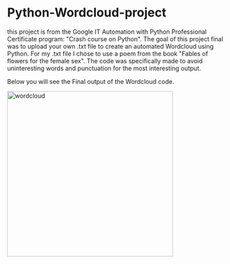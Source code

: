# Python-Wordcloud-project
this project is from the Google IT Automation with Python Professional Certificate program: "Crash course on Python".
The goal of this project final was to upload your own .txt file to create an automated Wordcloud using Python.
For my .txt file I chose to use a poem from the book "Fables of flowers for the female sex". The code was specifically made to avoid uninteresting words and punctuation for the most interesting output.

Below you will see the Final output of the Wordcloud code.

<img width="385" alt="wordcloud" src="https://user-images.githubusercontent.com/78942739/123600578-aaceef80-d7ab-11eb-86ca-24f2fa0510ba.png">
